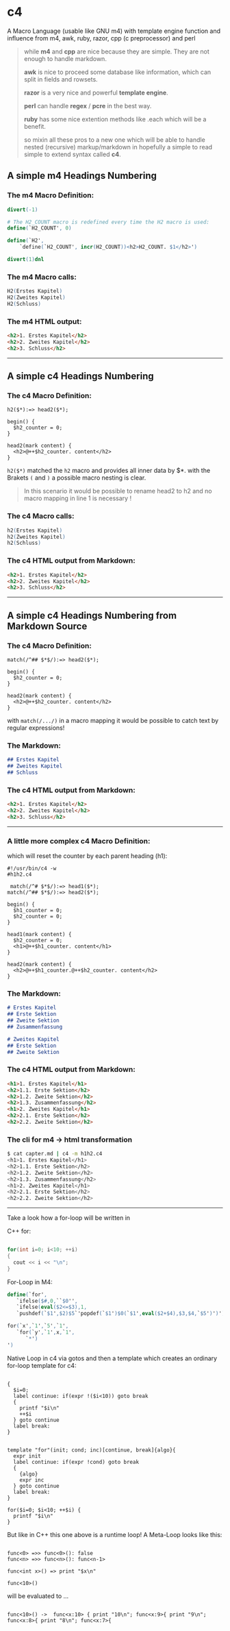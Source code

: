 # c4

A Macro Language (usable like GNU m4) with template engine function and influence from m4, awk, ruby, razor, cpp (c preprocessor) and perl

> while **m4** and **cpp** are nice because they are simple. They are not enough to handle markdown.
>
> **awk** is nice to proceed some database like information, which can split in fields and rowsets.
>
> **razor** is a very nice and powerful **template engine**.
>
> **perl** can handle **regex** / **pcre** in the best way.
>
> **ruby** has some nice extention methods like .each which will be a benefit.
>
> so mixin all these pros to a new one which will be able to handle nested (recursive) markup/markdown in hopefully a simple to read simple to extend syntax called **c4**.

## A simple m4 Headings Numbering

### The m4 Macro Definition:
```m4
divert(-1)

# The H2_COUNT macro is redefined every time the H2 macro is used:
define(`H2_COUNT', 0)

define(`H2',
	`define(`H2_COUNT', incr(H2_COUNT))<h2>H2_COUNT. $1</h2>')

divert(1)dnl
```

### The m4 Macro calls:
```m4
H2(Erstes Kapitel)
H2(Zweites Kapitel)
H2(Schluss)
```

### The m4 HTML output:
```html
<h2>1. Erstes Kapitel</h2>
<h2>2. Zweites Kapitel</h2>
<h2>3. Schluss</h2>
```

---


## A simple c4 Headings Numbering

### The c4 Macro Definition:
```c4
h2($*):=> head2($*);

begin() {
  $h2_counter = 0;
}

head2(mark content) {
  <h2>@++$h2_counter. content</h2>
}
```
`h2($*)` matched the `h2` macro and provides all inner data by $*.
with the Brakets `(` and `)` a possible macro nesting is clear.

> In this scenario it would be possible to rename head2 to h2 and no 
> macro mapping in line 1 is necessary !


### The c4 Macro calls:
```m4
h2(Erstes Kapitel)
h2(Zweites Kapitel)
h2(Schluss)
```

### The c4 HTML output from Markdown:
```html
<h2>1. Erstes Kapitel</h2>
<h2>2. Zweites Kapitel</h2>
<h2>3. Schluss</h2>
```


---


## A simple c4 Headings Numbering from Markdown Source

### The c4 Macro Definition:
```c4
match(/^## $*$/):=> head2($*);

begin() {
  $h2_counter = 0;
}

head2(mark content) {
  <h2>@++$h2_counter. content</h2>
}
```
with `match(/.../)` in a macro mapping it would be possible to catch text by regular expressions!

### The Markdown:
```md
## Erstes Kapitel
## Zweites Kapitel
## Schluss
```

### The c4 HTML output from Markdown:
```html
<h2>1. Erstes Kapitel</h2>
<h2>2. Zweites Kapitel</h2>
<h2>3. Schluss</h2>
```




---

### A little more complex c4 Macro Definition:
which will reset the counter by each parent heading (h1):

```c4
#!/usr/bin/c4 -w
#h1h2.c4

 match(/^# $*$/):=> head1($*);
match(/^## $*$/):=> head2($*);

begin() {
  $h1_counter = 0;
  $h2_counter = 0;
}

head1(mark content) {
  $h2_counter = 0;  
  <h1>@++$h1_counter. content</h1>
}

head2(mark content) {
  <h2>@++$h1_counter.@++$h2_counter. content</h2>
}
```

### The Markdown:
```md
# Erstes Kapitel
## Erste Sektion
## Zweite Sektion
## Zusammenfassung

# Zweites Kapitel
## Erste Sektion
## Zweite Sektion
```

### The c4 HTML output from Markdown:
```html
<h1>1. Erstes Kapitel</h1>
<h2>1.1. Erste Sektion</h2>
<h2>1.2. Zweite Sektion</h2>
<h2>1.3. Zusammenfassung</h2>
<h1>2. Zweites Kapitel</h1>
<h2>2.1. Erste Sektion</h2>
<h2>2.2. Zweite Sektion</h2>
```

### The cli for m4 -> html transformation

```sh
$ cat capter.md | c4 -m h1h2.c4 
<h1>1. Erstes Kapitel</h1>
<h2>1.1. Erste Sektion</h2>
<h2>1.2. Zweite Sektion</h2>
<h2>1.3. Zusammenfassung</h2>
<h1>2. Zweites Kapitel</h1>
<h2>2.1. Erste Sektion</h2>
<h2>2.2. Zweite Sektion</h2>
```



---

Take a look how a for-loop will be written in 

C++ for:
```cpp

for(int i=0; i<10; ++i)
{
  cout << i << "\n";
}

```



For-Loop in M4:
```m4
define(`for',
   `ifelse($#,0,``$0'',
   `ifelse(eval($2<=$3),1,
   `pushdef(`$1',$2)$5`'popdef(`$1')$0(`$1',eval($2+$4),$3,$4,`$5')')')')dnl

for(`x',`1',`5',`1',
   `for(`y',`1',x,`1',
      `*')
')
```

Native Loop in c4 via gotos and then a template which creates an ordinary for-loop template for c4:
```c4

{
  $i=0;
  label continue: if(expr !($i<10)) goto break 
  {
    printf "$i\n"
    ++$i
  } goto continue
  label break:
}  


template "for"(init; cond; inc)[continue, break]{algo}{
  expr init
  label continue: if(expr !cond) goto break 
  {
    {algo}
    expr inc
  } goto continue
  label break:
}  

for($i=0; $i<10; ++$i) {
  printf "$i\n"
}

```

But like in C++ this one above is a runtime loop!
A Meta-Loop looks like this:


```c4

func<0> =>> func<0>(): false
func<n> =>> func<n>(): func<n-1>

func<int x>() => print "$x\n"

func<10>()

```

will be evaluated to ...

```c4

func<10>() ->  func<x:10> { print "10\n"; func<x:9>{ print "9\n"; func<x:8>{ print "8\n"; func<x:7>{ 

```

